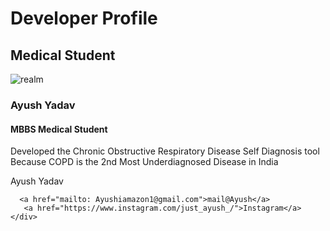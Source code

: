 <html>
<head>
<link href="main.css" rel="stylesheet">
<head>
<body>
<div class="container">
  <h1>Developer Profile</h1>
  <h2>Medical Student</h2>
  <div class="service-details">
    <img src="https://www.hindustantimes.com/rf/image_size_960x540/HT/p2/2019/11/01/Pictures/_da33d436-fc86-11e9-9bd9-13880a980866.jpg" alt="realm">
    <div class="service-hover-text">
      <h3>Ayush Yadav</h3>
      <h4>MBBS Medical Student</h4>
      <p>Developed the Chronic Obstructive Respiratory Disease Self Diagnosis tool Because COPD is the 2nd Most Underdiagnosed Disease in India </p>
    </div>
    <div class="service-white service-text">
      <p>Ayush Yadav</p>
    
      <a href="mailto: Ayushiamazon1@gmail.com">mail@Ayush</a>
       <a href="https://www.instagram.com/just_ayush_/">Instagram</a>
    </div>
  </div>
</div>
</body>
<html>
